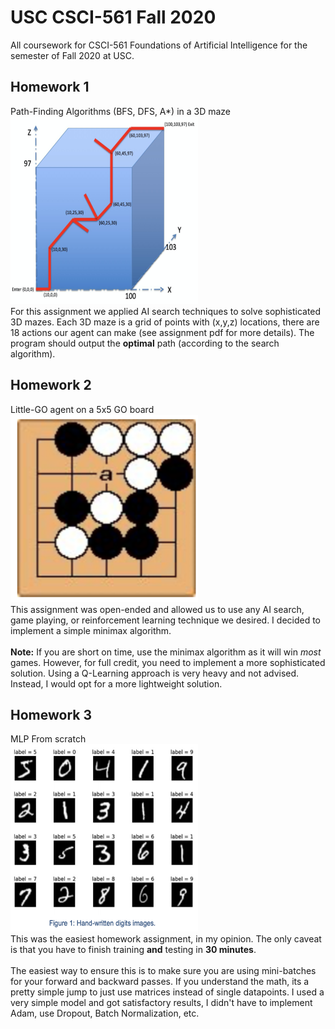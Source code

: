 # USC CSCI-561 Fall 2020
All coursework for CSCI-561 Foundations of Artificial Intelligence for the semester of Fall 2020 at USC.

## Homework 1
Path-Finding Algorithms (BFS, DFS, A\*) in a 3D maze <br />
<img src="./images/3D_maze.png" width="300" height="300" />
<br />
For this assignment we applied AI search techniques to solve sophisticated 3D mazes.
Each 3D maze is a grid of points with (x,y,z) locations, there are 18 actions our agent can make (see assignment pdf for more details). The program should output the **optimal** path (according to the search algorithm).

## Homework 2
Little-GO agent on a 5x5 GO board <br />
<img src="./images/little_GO.png" width="300" height="300"/>
<br />
This assignment was open-ended and allowed us to use any AI search, game playing, or reinforcement learning technique we desired. I decided to implement a simple minimax algorithm.
<br /> <br />
**Note:** If you are short on time, use the minimax algorithm as it will win *most* games. However, for full credit, you need to implement a more sophisticated solution. Using a Q-Learning approach is very heavy and not advised. Instead, I would opt for a more lightweight solution.

## Homework 3
MLP From scratch <br />
<img src="./images/mnist.png" width="300" height="300"/>
<br />
This was the easiest homework assignment, in my opinion. The only caveat is that you have to finish training **and** testing in **30 minutes**.
<br /> <br />
The easiest way to ensure this is to make sure you are using mini-batches for your forward and backward passes. If you understand the math, its a pretty simple jump to just use matrices instead of single datapoints.
I used a very simple model and got satisfactory results, I didn't have to implement Adam, use Dropout, Batch Normalization, etc.
